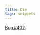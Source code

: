 ```yaml
---
title: Die
tags: snippets
---
```


[Bug \#402](http://www.wincent.com/a/support/bugs/show_bug.cgi?id=402).
